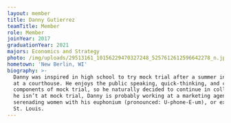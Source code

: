 ```yaml
---
layout: member
title: Danny Gutierrez
teamTitle: Member
role: Member
joinYear: 2017
graduationYear: 2021
majors: Economics and Strategy
photo: /img/uploads/29513161_10156229470327248_5257612612596642278_n.jpg
hometown: 'New Berlin, WI'
biography: >-
  Danny was inspired in high school to try mock trial after a summer internship
  at a courthouse. He enjoys the public speaking, quick-thinking, and creativity
  components of mock trial, so he naturally decided to continue in college. When
  he isn’t at mock trial, Danny is probably working at a marketing agency,
  serenading women with his euphonium (pronounced: U-phone-E-um), or exploring
  St. Louis.
---
```


